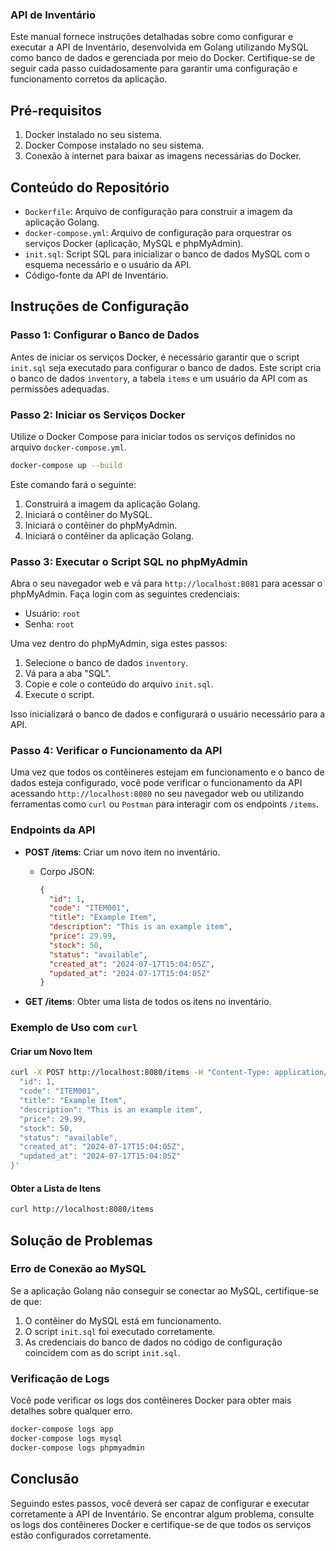 ### API de Inventário

Este manual fornece instruções detalhadas sobre como configurar e executar a API de Inventário, desenvolvida em Golang utilizando MySQL como banco de dados e gerenciada por meio do Docker. Certifique-se de seguir cada passo cuidadosamente para garantir uma configuração e funcionamento corretos da aplicação.

## Pré-requisitos

1. Docker instalado no seu sistema.
2. Docker Compose instalado no seu sistema.
3. Conexão à internet para baixar as imagens necessárias do Docker.

## Conteúdo do Repositório

- `Dockerfile`: Arquivo de configuração para construir a imagem da aplicação Golang.
- `docker-compose.yml`: Arquivo de configuração para orquestrar os serviços Docker (aplicação, MySQL e phpMyAdmin).
- `init.sql`: Script SQL para inicializar o banco de dados MySQL com o esquema necessário e o usuário da API.
- Código-fonte da API de Inventário.

## Instruções de Configuração

### Passo 1: Configurar o Banco de Dados

Antes de iniciar os serviços Docker, é necessário garantir que o script `init.sql` seja executado para configurar o banco de dados. Este script cria o banco de dados `inventory`, a tabela `items` e um usuário da API com as permissões adequadas.

### Passo 2: Iniciar os Serviços Docker

Utilize o Docker Compose para iniciar todos os serviços definidos no arquivo `docker-compose.yml`.

```sh
docker-compose up --build
```

Este comando fará o seguinte:

1. Construirá a imagem da aplicação Golang.
2. Iniciará o contêiner do MySQL.
3. Iniciará o contêiner do phpMyAdmin.
4. Iniciará o contêiner da aplicação Golang.

### Passo 3: Executar o Script SQL no phpMyAdmin

Abra o seu navegador web e vá para `http://localhost:8081` para acessar o phpMyAdmin. Faça login com as seguintes credenciais:

- Usuário: `root`
- Senha: `root`

Uma vez dentro do phpMyAdmin, siga estes passos:

1. Selecione o banco de dados `inventory`.
2. Vá para a aba "SQL".
3. Copie e cole o conteúdo do arquivo `init.sql`.
4. Execute o script.

Isso inicializará o banco de dados e configurará o usuário necessário para a API.

### Passo 4: Verificar o Funcionamento da API

Uma vez que todos os contêineres estejam em funcionamento e o banco de dados esteja configurado, você pode verificar o funcionamento da API acessando `http://localhost:8080` no seu navegador web ou utilizando ferramentas como `curl` ou `Postman` para interagir com os endpoints `/items`.

### Endpoints da API

- **POST /items**: Criar um novo item no inventário.
  - Corpo JSON:
    ```json
    {
      "id": 1,
      "code": "ITEM001",
      "title": "Example Item",
      "description": "This is an example item",
      "price": 29.99,
      "stock": 50,
      "status": "available",
      "created_at": "2024-07-17T15:04:05Z",
      "updated_at": "2024-07-17T15:04:05Z"
    }
    ```

- **GET /items**: Obter uma lista de todos os itens no inventário.

### Exemplo de Uso com `curl`

#### Criar um Novo Item

```sh
curl -X POST http://localhost:8080/items -H "Content-Type: application/json" -d '{
  "id": 1,
  "code": "ITEM001",
  "title": "Example Item",
  "description": "This is an example item",
  "price": 29.99,
  "stock": 50,
  "status": "available",
  "created_at": "2024-07-17T15:04:05Z",
  "updated_at": "2024-07-17T15:04:05Z"
}'
```

#### Obter a Lista de Itens

```sh
curl http://localhost:8080/items
```

## Solução de Problemas

### Erro de Conexão ao MySQL

Se a aplicação Golang não conseguir se conectar ao MySQL, certifique-se de que:

1. O contêiner do MySQL está em funcionamento.
2. O script `init.sql` foi executado corretamente.
3. As credenciais do banco de dados no código de configuração coincidem com as do script `init.sql`.

### Verificação de Logs

Você pode verificar os logs dos contêineres Docker para obter mais detalhes sobre qualquer erro.

```sh
docker-compose logs app
docker-compose logs mysql
docker-compose logs phpmyadmin
```

## Conclusão

Seguindo estes passos, você deverá ser capaz de configurar e executar corretamente a API de Inventário. Se encontrar algum problema, consulte os logs dos contêineres Docker e certifique-se de que todos os serviços estão configurados corretamente.